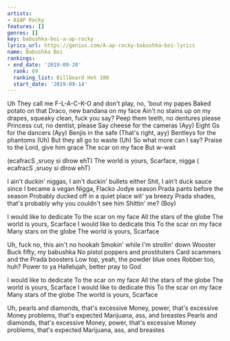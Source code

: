 ```yaml
---
artists:
- A$AP Rocky
features: []
genres: []
key: babushka-boi-a-ap-rocky
lyrics_url: https://genius.com/A-ap-rocky-babushka-boi-lyrics
name: Babushka Boi
rankings:
- end_date: '2019-09-20'
  rank: 69
  ranking_list: Billboard Hot 100
  start_date: '2019-09-14'
---
```

Uh
They call me F-L-A-C-K-O and don't play, no, 'bout my papes
Baked potato on that Draco, new bandana on my face
Ain't no stains up on my drapes, squeaky clean, fuck you say?
Peep them teeth, no dentures please
Princess cut, no dentist, please
Say cheese for the cameras (Ayy)
Eight Gs for the dancers (Ayy)
Benjis in the safe (That's right, ayy)
Bentleys for the phantoms (Uh)
But they all go to waste (Uh)
So what more can I say?
Praise to the Lord, give him grace
The scar on my face
But w-wait


(​ecafracS ,sruoy si dlrow ehT)
The world is yours, Scarface, nigga
(​ecafracS ,sruoy si dlrow ehT)


I ain't duckin' niggas, I ain't duckin' bullets either
Shit, I ain't duck sauce since I became a vegan
Nigga, Flacko Jodye season
Prada pants before the season
Probably ducked off in a quiet place wit' ya breezy
Prada shades, that's probably why you couldn't see him
Shittin' me? (Boy)


I would like to dedicate
To the scar on my face
All the stars of the globe
The world is yours, Scarface
I would like to dedicate this
To the scar on my face
Many stars on the globe
The world is yours, Scarface


Uh, fuck no, this ain't no hookah
Smokin' while I'm strollin' down Wooster
Buck fifty, my babushka
No pistol poppers and prostituters
Card scammers and the Prada boosters
Low top, yeah, the powder blue ones
Robber too, huh? Power to ya
Hallelujah, better pray to God


I would like to dedicate
To the scar on my face
All the stars of the globe
The world is yours, Scarface
I would like to dedicate this
To the scar on my face
Many stars of the globe
The world is yours, Scarface


Uh, pearls and diamonds, that's excessive
Money, power, that's excessive
Money problems, that's expected
Marijuana, ass, and breastes
Pearls and diamonds, that's excessive
Money, power, that's excessive
Money problems, that's expected
Marijuana, ass, and breastes
